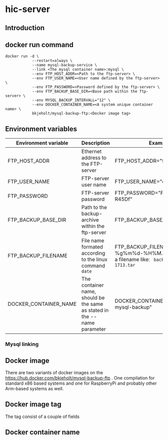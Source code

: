 # hic-server
## Introduction

## docker run command
``` 
docker run -d \
            --restart=always \
            --name mysql-backup-service \
            --link <The mysql container name>:mysql \
            --env FTP_HOST_ADDR=<Path to the ftp-server> \
            --env FTP_USER_NAME=<User name defined by the ftp-server> \
            --env FTP_PASSWORD=<Password defined by the ftp-server> \
            --env FTP_BACKUP_BASE_DIR=<Base path within the ftp-server> \
            --env MYSQL_BACKUP_INTERVALL="12" \
            --env DOCKER_CONTAINER_NAME=<A system unique container name> \
            bkjeholt/mysql-backup-ftp:<Docker image tag>
```
## Environment variables
Environment variable | Description | Example
---------------------------|----------------|--------------------------------------------------
FTP_HOST_ADDR | Ethernet address to the FTP-server | FTP_HOST_ADDR="ftp-server.com"
FTP_USER_NAME | FTP-server user name | FTP_USER_NAME="db_user"
FTP_PASSWORD | FTP-server password | FTP_PASSWORD="Ft54RfeDFrG45-R45Df"
FTP_BACKUP_BASE_DIR | Path to the backup-archive within the ftp-server | FTP_BACKUP_BASE_DIR="Backup/"
FTP_BACKUP_FILENAME | File name formated according to the linux command ``` date ``` | FTP_BACKUP_FILENAME="+backup-%g%m%d-%H%M.tar" This will give a filename like: ``` backup-170123-1713.tar```
DOCKER_CONTAINER_NAME | The container name, should be the same as stated in the --name parameter  | DOCKER_CONTAINER_NAME="hic-mysql-backup"

### Mysql linking

## Docker image

There are two variants of docker images on the https://hub.docker.com/bkjeholt/mysql-backup-ftp . 
One compilation for standard x86 based systems and one for RaspberryPi and probably other Arm-based systems as well.

## Docker image tag

The tag consist of a couple of fields
## Docker container name
